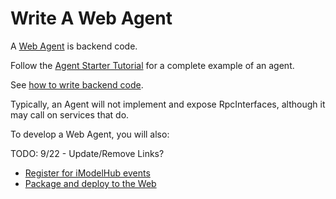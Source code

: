 # Write A Web Agent

A [Web Agent](./App.md#imodel-agents) is backend code.

Follow the [Agent Starter Tutorial](https://github.com/iTwin/agent-starter) for a complete example of an agent.

See [how to write backend code](./backend/index.md).

Typically, an Agent will not implement and expose RpcInterfaces, although it may call on services that do.

To develop a Web Agent, you will also:

TODO: 9/22 - Update/Remove Links?

- [Register for iModelHub events](./iModelHub/Events.md)
- [Package and deploy to the Web](./PackageAndDeployToTheWeb.md)
